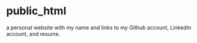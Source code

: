 # public_html
a personal website with my name and links to my Github account, LinkedIn account, and resume.
